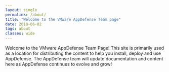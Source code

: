 ```yaml
---
layout: single
permalink: /about/
title: "Welcome to the VMware AppDefense Team page"
date: 2018-06-02
tags: about
classes: wide
---
```


Welcome to the VMware AppDefense Team Page! This site is primarily used as a location for distributing the content to help you install, deploy and use AppDefense. The AppDefense team will update documentation and content here as AppDefense continues to evolve and grow! 